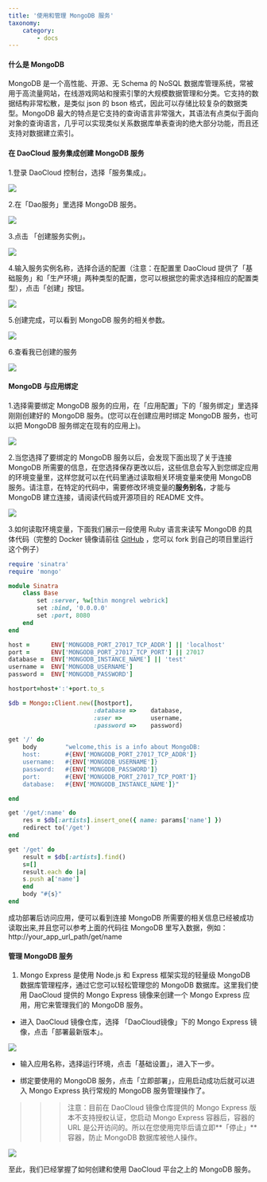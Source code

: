 ```yaml
---
title: '使用和管理 MongoDB 服务'
taxonomy:
    category:
        - docs
---
```


#### 什么是 MongoDB

MongoDB 是一个高性能、开源、无 Schema 的 NoSQL 数据库管理系统，常被用于高流量网站，在线游戏网站和搜索引擎的大规模数据管理和分类。它支持的数据结构非常松散，是类似 json 的 bson 格式，因此可以存储比较复杂的数据类型。MongoDB 最大的特点是它支持的查询语言非常强大，其语法有点类似于面向对象的查询语言，几乎可以实现类似关系数据库单表查询的绝大部分功能，而且还支持对数据建立索引。

#### 在 DaoCloud 服务集成创建 MongoDB 服务

1.登录 DaoCloud 控制台，选择「服务集成」。

![](image_1.png)

2.在「Dao服务」里选择 MongoDB 服务。

![](image_2.png)

3.点击 「创建服务实例」。

![](image_3.png)

4.输入服务实例名称，选择合适的配置（注意：在配置里 DaoCloud 提供了「基础服务」和「生产环境」两种类型的配置，您可以根据您的需求选择相应的配置类型），点击「创建」按钮。

![](image_4.png)

5.创建完成，可以看到 MongoDB 服务的相关参数。

![](image_5.png)

6.查看我已创建的服务

![](image_6.png)

#### MongoDB 与应用绑定

1.选择需要绑定 MongoDB 服务的应用，在「应用配置」下的「服务绑定」里选择刚刚创建好的 MongoDB 服务。(您可以在创建应用时绑定 MongoDB 服务，也可以把 MongoDB 服务绑定在现有的应用上)。

![](image_7.png)

2.当您选择了要绑定的 MongoDB 服务以后，会发现下面出现了关于连接 MongoDB 所需要的信息，在您选择保存更改以后，这些信息会写入到您绑定应用的环境变量里，这样您就可以在代码里通过读取相关环境变量来使用 MongoDB 服务。请注意，在特定的代码中，需要修改环境变量的**服务别名**，才能与 MongoDB 建立连接，请阅读代码或开源项目的 README 文件。

![](image_8.png)

3.如何读取环境变量，下面我们展示一段使用 Ruby 语言来读写 MongoDB 的具体代码（完整的 Docker 镜像请前往 [GitHub](https://github.com/yxwzaxns/DaoCloud_MongoDB.git) ，您可以 fork 到自己的项目里运行这个例子）

```ruby
require 'sinatra'
require 'mongo'

module Sinatra
	class Base
        set :server, %w[thin mongrel webrick]
        set :bind, '0.0.0.0'
        set :port, 8080
	end
end

host = 		ENV['MONGODB_PORT_27017_TCP_ADDR'] || 'localhost'
port = 		ENV['MONGODB_PORT_27017_TCP_PORT'] || 27017
database = 	ENV['MONGODB_INSTANCE_NAME'] || 'test'
username = 	ENV['MONGODB_USERNAME']
password = 	ENV['MONGODB_PASSWORD']

hostport=host+':'+port.to_s

$db = Mongo::Client.new([hostport],
						:database => 	database,
						:user => 		username,
						:password => 	password)

get '/' do
    body 		"welcome,this is a info about MongoDB:
    host:		#{ENV['MONGODB_PORT_27017_TCP_ADDR']}
    username:	#{ENV['MONGODB_USERNAME']}
    password:	#{ENV['MONGODB_PASSWORD']}
    port:		#{ENV['MONGODB_PORT_27017_TCP_PORT']}
    database:	#{ENV['MONGODB_INSTANCE_NAME']}"

end

get '/get/:name' do
    res = $db[:artists].insert_one({ name: params['name'] })
    redirect to('/get')
end

get '/get' do
    result = $db[:artists].find()
    s=[]
    result.each do |a|
    s.push a['name']
    end
    body "#{s}"
end
```

成功部署后访问应用，便可以看到连接 MongoDB 所需要的相关信息已经被成功读取出来,并且您可以参考上面的代码往 MongoDB 里写入数据，例如：http://your_app_url_path/get/name
<!--
![](image_9.png)
-->

#### 管理 MongoDB 服务

1. Mongo Express 是使用 Node.js 和 Express 框架实现的轻量级 MongoDB 数据库管理程序，通过它您可以轻松管理您的 MongoDB 数据库。这里我们使用 DaoCloud 提供的 Mongo Express 镜像来创建一个 Mongo Express 应用，用它来管理我们的 MongoDB 服务。

+ 进入 DaoCloud 镜像仓库，选择 「DaoCloud镜像」下的 Mongo Express 镜像，点击「部署最新版本」。

![](image_10.png)

+ 输入应用名称，选择运行环境，点击「基础设置」，进入下一步。

+ 绑定要使用的 MongoDB 服务，点击「立即部署」，应用启动成功后就可以进入 Mongo Express 执行常规的 MongoDB 服务管理操作了。
 
>>> 注意：目前在 DaoCloud 镜像仓库提供的 Mongo Express 版本不支持授权认证，您启动 Mongo Express 容器后，容器的 URL 是公开访问的。所以在您使用完毕后请立即**「停止」**容器，防止 MongoDB 数据库被他人操作。

![](image_11.png)

至此，我们已经掌握了如何创建和使用 DaoCloud 平台之上的 MongoDB 服务。